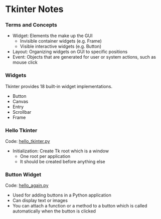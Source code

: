 # Tkinter Notes

### Terms and Concepts

* Widget: Elements the make up the GUI
  * Invisible container widgets (e.g. Frame)
  * Visible interactive widgets (e.g. Button)
* Layout: Organizing widgets on GUI to specific positions
* Event: Objects that are generated for user or system actions, such as mouse click

### Widgets

Tkinter provides 18 built-in widget implementations.

* Button
* Canvas
* Entry
* Scrollbar
* Frame

### Hello Tkinter

Code: [hello_tkinter.py](hello_tkinter.py)

* Initialization: Create Tk root which is a window
  * One root per application
  * It should be created before anything else

### Button Widget

Code: [hello_again.py](hello_again.py)

  * Used for adding buttons in a Python application
  * Can display text or images
  * You can attach a function or a method to a button which is called automatically when the button is clicked
